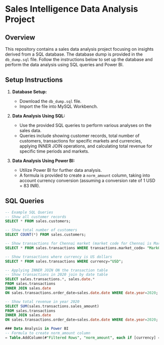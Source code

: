 # Sales Intelligence Data Analysis Project

## Overview

This repository contains a sales data analysis project focusing on insights derived from a SQL database. The database dump is provided in the `db_dump.sql` file. Follow the instructions below to set up the database and perform the data analysis using SQL queries and Power BI.

## Setup Instructions

1. **Database Setup:**
   - Download the `db_dump.sql` file.
   - Import the file into MySQL Workbench.

2. **Data Analysis Using SQL:**
   - Use the provided SQL queries to perform various analyses on the sales data.
   - Queries include showing customer records, total number of customers, transactions for specific markets and currencies, applying INNER JOIN operations, and calculating total revenue for specific time periods and markets.

3. **Data Analysis Using Power BI:**
   - Utilize Power BI for further data analysis.
   - A formula is provided to create a `norm_amount` column, taking into account currency conversion (assuming a conversion rate of 1 USD = 83 INR).

## SQL Queries

```sql
-- Example SQL Queries
-- Show all customer records
SELECT * FROM sales.customers;

-- Show total number of customers
SELECT COUNT(*) FROM sales.customers;

-- Show transactions for Chennai market (market code for Chennai is Mark001)
SELECT * FROM sales.transactions WHERE transactions.market_code= "Mark001";

-- Show transactions where currency is US dollars
SELECT * FROM sales.transactions WHERE currency="USD";

-- Applying INNER JOIN ON the transaction table
-- Show transactions in 2020 join by date table
SELECT sales.transactions.*, sales.date.*
FROM sales.transactions
INNER JOIN sales.date
ON sales.transactions.order_date=sales.date.date WHERE date.year=2020;

-- Show total revenue in year 2020
SELECT SUM(sales.transactions.sales_amount)
FROM sales.transactions
INNER JOIN sales.date
ON sales.transactions.order_date=sales.date.date WHERE date.year=2020;

### Data Analysis in Power BI
-- Formula to create norm_amount column
= Table.AddColumn(#"Filtered Rows", "norm_amount", each if [currency] = "USD" or [currency] ="USD#(cr)" then [sales_amount]*75 else [sales_amount], type any)




